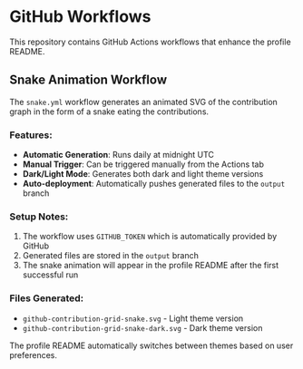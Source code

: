 # GitHub Workflows

This repository contains GitHub Actions workflows that enhance the profile README.

## Snake Animation Workflow

The `snake.yml` workflow generates an animated SVG of the contribution graph in the form of a snake eating the contributions.

### Features:
- **Automatic Generation**: Runs daily at midnight UTC
- **Manual Trigger**: Can be triggered manually from the Actions tab
- **Dark/Light Mode**: Generates both dark and light theme versions
- **Auto-deployment**: Automatically pushes generated files to the `output` branch

### Setup Notes:
1. The workflow uses `GITHUB_TOKEN` which is automatically provided by GitHub
2. Generated files are stored in the `output` branch
3. The snake animation will appear in the profile README after the first successful run

### Files Generated:
- `github-contribution-grid-snake.svg` - Light theme version
- `github-contribution-grid-snake-dark.svg` - Dark theme version

The profile README automatically switches between themes based on user preferences.